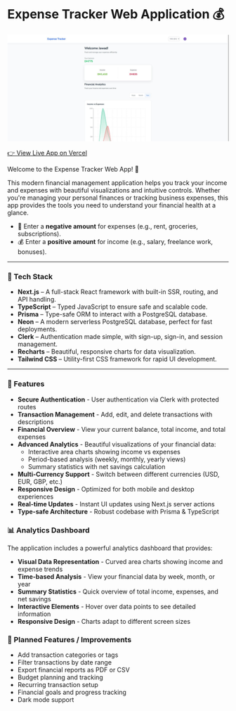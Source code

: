 # Expense Tracker Web Application 💰

![Expense Tracker Web Application Screenshot](/public/screenshot.JPG)

[👉 View Live App on Vercel](https://expense-tracker-nextjs-lilac.vercel.app/)

Welcome to the Expense Tracker Web App! 🎉

This modern financial management application helps you track your income and expenses with beautiful visualizations and intuitive controls. Whether you're managing your personal finances or tracking business expenses, this app provides the tools you need to understand your financial health at a glance.

- 💸 Enter a **negative amount** for expenses (e.g., rent, groceries, subscriptions).
- 💰 Enter a **positive amount** for income (e.g., salary, freelance work, bonuses).

---

### 🧱 Tech Stack

- **Next.js** – A full-stack React framework with built-in SSR, routing, and API handling.
- **TypeScript** – Typed JavaScript to ensure safe and scalable code.
- **Prisma** – Type-safe ORM to interact with a PostgreSQL database.
- **Neon** – A modern serverless PostgreSQL database, perfect for fast deployments.
- **Clerk** – Authentication made simple, with sign-up, sign-in, and session management.
- **Recharts** – Beautiful, responsive charts for data visualization.
- **Tailwind CSS** – Utility-first CSS framework for rapid UI development.

---

### 🚀 Features

- **Secure Authentication** - User authentication via Clerk with protected routes
- **Transaction Management** - Add, edit, and delete transactions with descriptions
- **Financial Overview** - View your current balance, total income, and total expenses
- **Advanced Analytics** - Beautiful visualizations of your financial data:
  - Interactive area charts showing income vs expenses
  - Period-based analysis (weekly, monthly, yearly views)
  - Summary statistics with net savings calculation
- **Multi-Currency Support** - Switch between different currencies (USD, EUR, GBP, etc.)
- **Responsive Design** - Optimized for both mobile and desktop experiences
- **Real-time Updates** - Instant UI updates using Next.js server actions
- **Type-safe Architecture** - Robust codebase with Prisma & TypeScript

### 📊 Analytics Dashboard

The application includes a powerful analytics dashboard that provides:

- **Visual Data Representation** - Curved area charts showing income and expense trends
- **Time-based Analysis** - View your financial data by week, month, or year
- **Summary Statistics** - Quick overview of total income, expenses, and net savings
- **Interactive Elements** - Hover over data points to see detailed information
- **Responsive Design** - Charts adapt to different screen sizes

### 🧪 Planned Features / Improvements

- Add transaction categories or tags
- Filter transactions by date range
- Export financial reports as PDF or CSV
- Budget planning and tracking
- Recurring transaction setup
- Financial goals and progress tracking
- Dark mode support